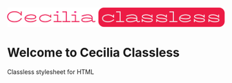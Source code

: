 ![Cecilia Classless](docs/assets/logo-cecilia-classless.svg)

# Welcome to Cecilia Classless

Classless stylesheet for HTML
